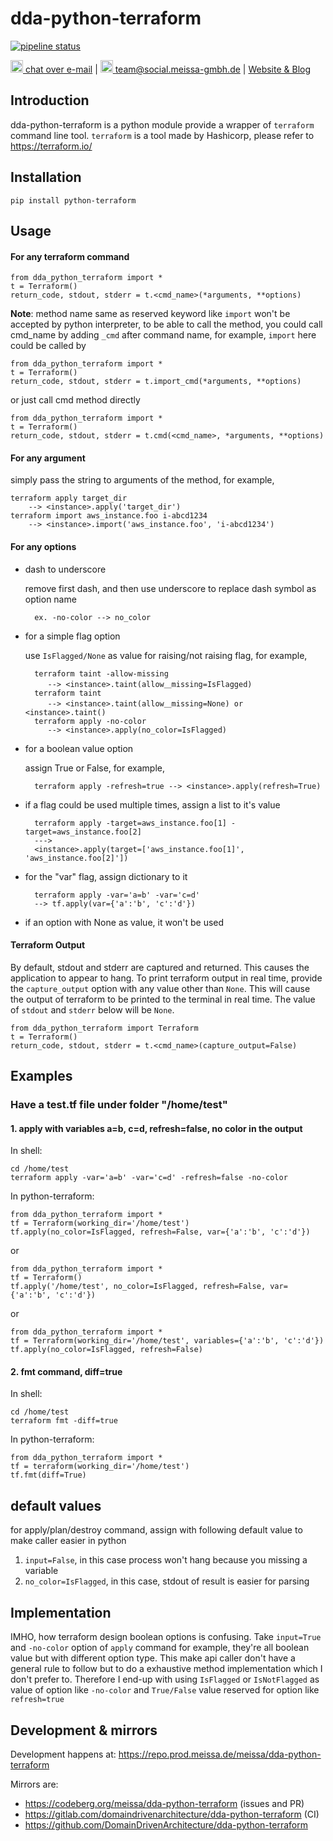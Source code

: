 # dda-python-terraform
[![pipeline status](https://gitlab.com/domaindrivenarchitecture/dda-python-terraform/badges/master/pipeline.svg)](https://gitlab.com/domaindrivenarchitecture/dda-python-terraform/-/commits/main)

[<img src="https://domaindrivenarchitecture.org/img/delta-chat.svg" width=20 alt="DeltaChat"> chat over e-mail](mailto:buero@meissa-gmbh.de?subject=community-chat) | [<img src="https://meissa-gmbh.de/img/community/Mastodon_Logotype.svg" width=20 alt="team@social.meissa-gmbh.de"> team@social.meissa-gmbh.de](https://social.meissa-gmbh.de/@team) | [Website & Blog](https://domaindrivenarchitecture.org)

## Introduction

dda-python-terraform is a python module provide a wrapper of `terraform` command line tool.
`terraform` is a tool made by Hashicorp, please refer to https://terraform.io/

## Installation
    pip install python-terraform

## Usage
#### For any terraform command

    from dda_python_terraform import *
    t = Terraform()
    return_code, stdout, stderr = t.<cmd_name>(*arguments, **options)

**Note**: method name same as reserved keyword like `import` won't be accepted by python interpreter,
to be able to call the method, you could call cmd_name by adding `_cmd` after command name, for example,
`import` here could be called by

    from dda_python_terraform import *
    t = Terraform()
    return_code, stdout, stderr = t.import_cmd(*arguments, **options)

or just call cmd method directly

    from dda_python_terraform import *
    t = Terraform()
    return_code, stdout, stderr = t.cmd(<cmd_name>, *arguments, **options)

#### For any argument
simply pass the string to arguments of the method, for example,

    terraform apply target_dir
        --> <instance>.apply('target_dir')
    terraform import aws_instance.foo i-abcd1234
        --> <instance>.import('aws_instance.foo', 'i-abcd1234')

#### For any options

* dash to underscore

    remove first dash, and then use underscore to replace dash symbol as option name

        ex. -no-color --> no_color

* for a simple flag option

    use ```IsFlagged/None``` as value for raising/not raising flag, for example,

        terraform taint -allow-missing
           --> <instance>.taint(allow＿missing=IsFlagged)
        terraform taint
           --> <instance>.taint(allow＿missing=None) or <instance>.taint()
        terraform apply -no-color
           --> <instance>.apply(no_color=IsFlagged)

* for a boolean value option

    assign True or False, for example,

        terraform apply -refresh=true --> <instance>.apply(refresh=True)

* if a flag could be used multiple times, assign a list to it's value

        terraform apply -target=aws_instance.foo[1] -target=aws_instance.foo[2]
        --->
        <instance>.apply(target=['aws_instance.foo[1]', 'aws_instance.foo[2]'])
* for the "var" flag, assign dictionary to it

        terraform apply -var='a=b' -var='c=d'
        --> tf.apply(var={'a':'b', 'c':'d'})
* if an option with None as value, it won't be used

#### Terraform Output

By default, stdout and stderr are captured and returned. This causes the application to appear to hang. To print terraform output in real time, provide the `capture_output` option with any value other than `None`. This will cause the output of terraform to be printed to the terminal in real time. The value of `stdout` and `stderr` below will be `None`.


    from dda_python_terraform import Terraform
    t = Terraform()
    return_code, stdout, stderr = t.<cmd_name>(capture_output=False)

## Examples
### Have a test.tf file under folder "/home/test"
#### 1. apply with variables a=b, c=d, refresh=false, no color in the output
In shell:

    cd /home/test
    terraform apply -var='a=b' -var='c=d' -refresh=false -no-color

In python-terraform:

    from dda_python_terraform import *
    tf = Terraform(working_dir='/home/test')
    tf.apply(no_color=IsFlagged, refresh=False, var={'a':'b', 'c':'d'})

or

    from dda_python_terraform import *
    tf = Terraform()
    tf.apply('/home/test', no_color=IsFlagged, refresh=False, var={'a':'b', 'c':'d'})

or

    from dda_python_terraform import *
    tf = Terraform(working_dir='/home/test', variables={'a':'b', 'c':'d'})
    tf.apply(no_color=IsFlagged, refresh=False)

#### 2. fmt command, diff=true
In shell:

    cd /home/test
    terraform fmt -diff=true

In python-terraform:

    from dda_python_terraform import *
    tf = terraform(working_dir='/home/test')
    tf.fmt(diff=True)


## default values
for apply/plan/destroy command, assign with following default value to make
caller easier in python

1. ```input=False```, in this case process won't hang because you missing a variable
1. ```no_color=IsFlagged```, in this case, stdout of result is easier for parsing

## Implementation
IMHO, how terraform design boolean options is confusing.
Take `input=True` and `-no-color` option of `apply` command for example,
they're all boolean value but with different option type.
This make api caller don't have a general rule to follow but to do
a exhaustive method implementation which I don't prefer to.
Therefore I end-up with using `IsFlagged` or `IsNotFlagged` as value of option
like `-no-color` and `True/False` value reserved for option like `refresh=true`

## Development & mirrors
Development happens at: https://repo.prod.meissa.de/meissa/dda-python-terraform

Mirrors are: 
* https://codeberg.org/meissa/dda-python-terraform (issues and PR)
* https://gitlab.com/domaindrivenarchitecture/dda-python-terraform (CI)
* https://github.com/DomainDrivenArchitecture/dda-python-terraform
